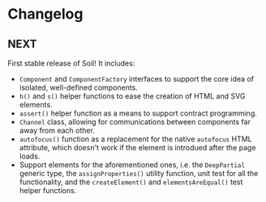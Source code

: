 # Changelog

## NEXT
First stable release of Soil! It includes:
- `Component` and `ComponentFactory` interfaces to support the core idea of isolated, well-defined components.
- `h()` and `s()` helper functions to ease the creation of HTML and SVG elements.
- `assert()` helper function as a means to support contract programming.
- `Channel` class, allowing for communications between components far away from each other.
- `autofocus()` function as a replacement for the native `autofocus` HTML attribute, which doesn't work if the element
is introdued after the page loads.
- Support elements for the aforementioned ones, i.e. the `DeepPartial` generic type, the `assignProperties()` utility
function, unit test for all the functionality, and the `createElement()` and `elementsAreEqual()` test helper functions.